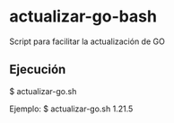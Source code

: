 # actualizar-go-bash
Script para facilitar la actualización de GO

## Ejecución
$ actualizar-go.sh <version>

Ejemplo:
$ actualizar-go.sh 1.21.5
